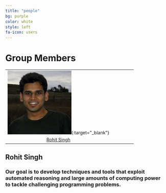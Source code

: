 ```yaml
---
title: "people"
bg: purple
color: white
style: left
fa-icon: users
---
```


# Group Members

|   |   |   |   |   |   |
|:-:|:-:|:-:|:-:|:-:|:-:|
| [ ![Rohit Singh](/img/rohit.jpg)](http://rohitsingh.net){:target="_blank"}  | |
| [Rohit Singh](http://rohitsingh.net)| |



## Rohit Singh
### Our goal is to develop techniques and tools that exploit automated reasoning and large amounts of computing power to tackle challenging programming problems.
